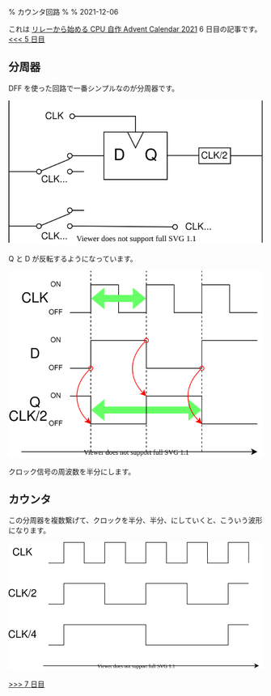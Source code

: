 % カウンタ回路
%
% 2021-12-06

これは [リレーから始める CPU 自作 Advent Calendar 2021](https://adventar.org/calendars/7052) 6 日目の記事です。[<<< 5 日目](../Day5_DFF/)

## 分周器

DFF を使った回路で一番シンプルなのが分周器です。

![](./img/Divider.dio.svg)

Q と D が反転するようになっています。

![](img/DividerTimingChart.dio.svg)

クロック信号の周波数を半分にします。

## カウンタ

この分周器を複数繋げて、クロックを半分、半分、にしていくと、こういう波形になります。

![](img/CounterTiming.dio.svg)

[>>> 7 日目](../Day7_Clock/)
